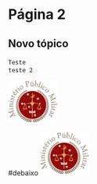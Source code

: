 # Página 2

## Novo tópico
    Teste 
    teste 2

![Logo](images/logo.png)

#debaixo
![Logo](images\logo.png)